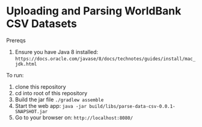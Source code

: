 # Uploading and Parsing WorldBank CSV Datasets

Prereqs

1. Ensure you have Java 8 installed: `https://docs.oracle.com/javase/8/docs/technotes/guides/install/mac_jdk.html`

To run:

1. clone this repository
2. cd into root of this repository
3. Build the jar file `./gradlew assemble`
5. Start the web app: `java -jar build/libs/parse-data-csv-0.0.1-SNAPSHOT.jar`
6. Go to your browser on: `http://localhost:8080/`




